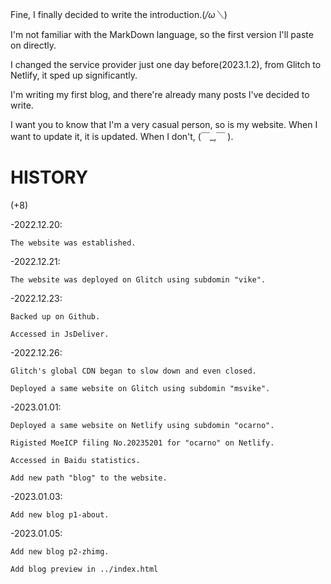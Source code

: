 Fine, I finally decided to write the introduction.(*/ω＼*)

I'm not familiar with the MarkDown language, so the first version I'll paste on directly.

I changed the service provider just one day before(2023.1.2), from Glitch to Netlify, it sped up significantly.

I'm writing my first blog, and there're already many posts I've decided to write.

I want you to know that I'm a very casual person, so is my website. When I want to update it, it is updated. When I don't, (￣_,￣ ).


# HISTORY

(+8)

-2022.12.20:

    The website was established.

-2022.12.21:

    The website was deployed on Glitch using subdomin "vike".

-2022.12.23:

    Backed up on Github.

    Accessed in JsDeliver.

-2022.12.26:

    Glitch's global CDN began to slow down and even closed.

    Deployed a same website on Glitch using subdomin "msvike".

-2023.01.01:

    Deployed a same website on Netlify using subdomin "ocarno".

    Rigisted MoeICP filing No.20235201 for "ocarno" on Netlify.

    Accessed in Baidu statistics.

    Add new path "blog" to the website.

-2023.01.03:

    Add new blog p1-about.

-2023.01.05:

    Add new blog p2-zhimg.

    Add blog preview in ../index.html
